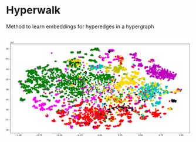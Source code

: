 # Hyperwalk 

Method to learn embeddings for hyperedges in a hypergraph




![Alt text](images/best.PNG)

